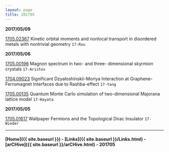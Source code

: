 ```yaml
---
layout: page
title: 201705
---
```


__2017/05/09__

[1705.02367](https://arxiv.org/abs/1705.02367) Kinetic orbital moments and nonlocal transport in disordered metals with nontrivial
geometry `17-Rou`

__2017/05/06__

[1705.00196](https://arxiv.org/abs/1705.00196)  Magnon spectrum in two- and three- dimensional skyrmion crystals `17-Aristov`

[1704.09023](https://arxiv.org/abs/1704.09023) Significant Dzyaloshinskii-Moriya Interaction at Graphene-Ferromagnet
Interfaces due to Rashba-effect `17-Yang`

[1705.00135](https://arxiv.org/abs/1705.00135) Quantum Monte Carlo simulation of two-dimensional Majorana lattice model `17-Hayata`

__2017/05/05__

[1705.01617](https://arxiv.org/abs/1705.01617) Wallpaper Fermions and the Topological Dirac Insulator `17-Wieder`

---


#### [Home]({{ site.baseurl }}) - [Links]({{ site.baseurl }}/Links.html) - [arCHive]({{ site.baseurl }}/arCHive.html) - 201705

